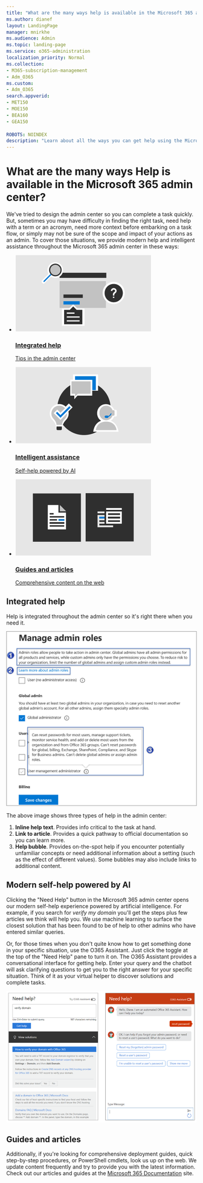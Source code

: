 ```yaml
---
title: "What are the many ways help is available in the Microsoft 365 admin center?"
ms.author: dianef
layout: LandingPage
manager: mnirkhe
ms.audience: Admin
ms.topic: landing-page
ms.service: o365-administration
localization_priority: Normal
ms.collection: 
- M365-subscription-management 
- Adm_O365
ms.custom:
- Adm_O365
search.appverid:
- MET150
- MOE150
- BEA160
- GEA150

ROBOTS: NOINDEX
description: "Learn about all the ways you can get help using the Microsoft  365 admin center."
---
```

<!-- The following is just placeholder text from Madhura's mail. We need to add images/examples of each -->

# What are the many ways Help is available in the Microsoft 365 admin center?

We've tried to design the admin center so you can complete a task quickly. But, sometimes you may have difficulty in finding the right task, need help with a term or an acronym, need more context before embarking on a task flow, or simply may not be sure of the scope and impact of your actions as an admin.  To cover those situations, we provide modern help and intelligent assistance throughout the Microsoft 365 admin center in these ways:   
 


<ul class="panelContent cardsW">
    <li>
        <a href=" ">
        <div class="cardSize">
            <div class="cardPadding">
                <div class="card">
                    <div class="cardImageOuter">
                        <div class="cardImage">
                            <img src="../media/what-is-help/M365_WhatisHelp_IntegratedHelp.png" alt="Integrated help" />
                        </div>
                    </div>
                    <div class="cardText">
                        <h3>Integrated help</h3>
                        <p><a href="what-is-help.md#integrated-help">Tips in the admin center</a></p>
                    </div>
                </div>
            </div>
        </div>
        </a>
    </li>
    <li>
        <a href="  ">
        <div class="cardSize">
            <div class="cardPadding">
                <div class="card">
                    <div class="cardImageOuter">
                        <div class="cardImage">
                            <img src="../media/what-is-help/M365_WhatisHelp_IntelligentAssistance.png" alt="Intelligent assistance" />
                        </div>
                    </div>
                    <div class="cardText">
                        <h3>Intelligent assistance</h3>
                        <p><a href="what-is-help.md#modern-self-help-powered-by-ai">Self-help powered by AI</a></p>
                    </div>
                </div>
            </div>
        </div>
        </a>
    </li>
    <li>
        <a href="  ">
        <div class="cardSize">
            <div class="cardPadding">
                <div class="card">
                    <div class="cardImageOuter">
                        <div class="cardImage">
                            <img src="../media/what-is-help/M365_WhatisHelp_ArticlesGuides.png" alt="Guides and articles" />
                        </div>
                    </div>
                    <div class="cardText">
                        <h3>Guides and articles</h3>
                        <p><a href="what-is-help.md#guides-and-articles">Comprehensive content on the web</a></p>
                    </div>
                </div>
            </div>
        </div>
        </a>
    </li>
</ul>

## Integrated help
Help is integrated throughout the admin center so it's right there when you need it.

![Integrated help](../media/what-is-help/manageroles.png)

The above image shows three types of help in the admin center:  

1. **Inline help text**. Provides info critical to the task at hand. 
2. **Link to article**. Provides a quick pathway to official documentation so you can learn more. 
3. **Help bubble**. Provides on-the-spot help if you encounter potentially unfamiliar concepts or need additional information about a setting (such as the effect of different values). Some bubbles may also include links to additional content.

## Modern self-help powered by AI

Clicking the "Need Help" button in the Microsoft 365 admin center opens our modern self-help experience powered by artificial intelligence. For example, if you search for *verify my domain* 
you'll get the steps plus few articles we think will help you.  We use machine learning to surface the closest solution that has been found to be of help to other admins who have entered similar queries. 

Or, for those times when you don't quite know how to get something done in your specific situation, use the O365 Assistant. Just click the toggle at the top of the "Need Help" pane to turn it on. The O365 Assistant provides a conversational interface for getting help. Enter your query and the chatbot will ask clarifying questions to get you to the right answer for your specific situation.  Think of it as your virtual helper to discover solutions and complete tasks. 

![Modern self-help](../media/what-is-help/chatinsights.png)
 


## Guides and articles

Additionally, if you're looking for comprehensive deployment guides, quick step-by-step procedures, or PowerShell cmdlets, look us up on the web. We update content frequently and try to provide you with the latest information. Check out our articles and guides at the [Microsoft 365 Documentation](https://docs.microsoft.com/microsoft-365/) site.

